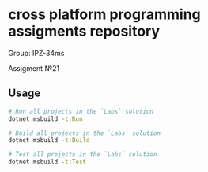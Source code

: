 # cross platform programming assigments repository
Group: IPZ-34ms

Assigment №21


## Usage
```sh
# Run all projects in the `Labs` solution
dotnet msbuild -t:Run

# Build all projects in the `Labs` solution
dotnet msbuild -t:Build

# Test all projects in the `Labs` solution
dotnet msbuild -t:Test

```